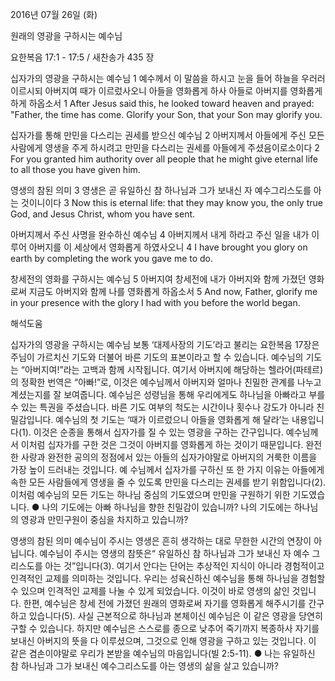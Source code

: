 2016년 07월 26일 (화)

원래의 영광을 구하시는 예수님



요한복음 17:1 - 17:5 / 새찬송가 435 장


십자가의 영광을 구하시는 예수님
1 예수께서 이 말씀을 하시고 눈을 들어 하늘을 우러러 이르시되 아버지여 때가 이르렀사오니 아들을 영화롭게 하사 아들로 아버지를 영화롭게 하게 하옵소서 
1 After Jesus said this, he looked toward heaven and prayed: "Father, the time has come. Glorify your Son, that your Son may glorify you. 

십자가를 통해 만민을 다스리는 권세를 받으신 예수님 
2 아버지께서 아들에게 주신 모든 사람에게 영생을 주게 하시려고 만민을 다스리는 권세를 아들에게 주셨음이로소이다
2 For you granted him authority over all people that he might give eternal life to all those you have given him. 

영생의 참된 의미
3 영생은 곧 유일하신 참 하나님과 그가 보내신 자 예수그리스도를 아는 것이니이다
3 Now this is eternal life: that they may know you, the only true God, and Jesus Christ, whom you have sent. 

아버지께서 주신 사명을 완수하신 예수님 
4 아버지께서 내게 하라고 주신 일을 내가 이루어 아버지를 이 세상에서 영화롭게 하였사오니 
4 I have brought you glory on earth by completing the work you gave me to do. 

창세전의 영화를 구하시는 예수님 
5 아버지여 창세전에 내가 아버지와 함께 가졌던 영화로써 지금도 아버지와 함께 나를 영화롭게 하옵소서
5 And now, Father, glorify me in your presence with the glory I had with you before the world began.

해석도움





십자가의 영광을 구하시는 예수님 
보통 ‘대제사장의 기도’라고 불리는 요한복음 17장은 주님이 가르치신 기도와 더불어 바른 기도의 표본이라고 할 수 있습니다. 예수님의 기도는 “아버지여!”라는 고백과 함께 시작됩니다. 여기서 아버지에 해당하는 헬라어(파테르)의 정확한 번역은 “아빠!”로, 이것은 예수님께서 아버지와 얼마나 친밀한 관계를 나누고 계셨는지를 잘 보여줍니다. 예수님은 성령님을 통해 우리에게도 하나님을 아빠라고 부를 수 있는 특권을 주셨습니다. 바른 기도 여부의 척도는 시간이나 횟수나 강도가 아니라 친밀감입니다. 예수님의 첫 기도는 ‘때가 이르렀으니 아들을 영화롭게 해 달라’는 내용입니다(1). 이것은 순종을 통해서 십자가를 질 수 있는 영광을 구하는 간구입니다. 예수님께서 이처럼 십자가를 구한 것은 그것이 아버지를 영화롭게 하는 것이기 때문입니다. 완전한 사랑과 완전한 공의의 정점에서 있는 아들의 십자가야말로 아버지의 거룩한 이름을 가장 높이 드러내는 것입니다. 예
수님께서 십자가를 구하신 또 한 가지 이유는 아들에게 속한 모든 사람들에게 영생을 줄 수 있도록 만민을 다스리는 권세를 받기 위함입니다(2). 이처럼 예수님의 모든 기도는 하나님 중심의 기도였으며 만민을 구원하기 위한 기도였습니다.
● 나의 기도에는 아빠 하나님을 향한 친밀감이 있습니까? 나의 기도에는 하나님의 영광과 만민구원이 중심을 차지하고 있습니까? 

영생의 참된 의미 
예수님이 주시는 영생은 흔히 생각하는 대로 무한한 시간의 연장이 아닙니다. 예수님이 주시는 영생의 참뜻은“ 유일하신 참 하나님과 그가 보내신 자 예수 그리스도를 아는 것”입니다(3). 여기서 안다는 단어는 추상적인 지식이 아니라 경험적이고 인격적인 교제를 의미하는 것입니다. 우리는 성육신하신 예수님을 통해 하나님을 경험할 수 있으며 인격적인 교제를 나눌 수 있게 되었습니다. 이것이 바로 영생의 삶인 것입니다. 한편, 예수님은 창세 전에 가졌던 원래의 영화로써 자기를 영화롭게 해주시기를 간구하고 있습니다(5). 사실 근본적으로 하나님과 본체이신 예수님은 이 같은 영광을 당연히 구할 수 있습니다. 하지만 예수님은 스스로를 종으로 낮추어 죽기까지 복종하사 자기를 보내신 아버지의 뜻을 다 이루셨으며, 그것으로 인해 영광을 구하고 있는 것입니다. 이 같은 겸손이야말로 우리가 본받을 예수님의 마음입니다(빌 2:5-11).
●  나는 유일하신 참 하나님과 그가 보내신 예수그리스도를 아는 영생의 삶을 살고 있습니까?